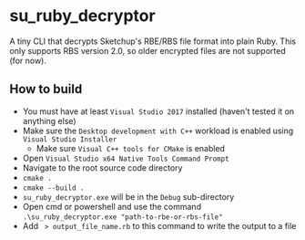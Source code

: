 # su_ruby_decryptor
A tiny CLI that decrypts Sketchup's RBE/RBS file format into plain Ruby. This only supports RBS version 2.0, so older encrypted files are not supported (for now).

## How to build
* You must have at least `Visual Studio 2017` installed (haven't tested it on anything else)
* Make sure the `Desktop development with C++` workload is enabled using `Visual Studio Installer`
  * Make sure `Visual C++ tools for CMake` is enabled
* Open `Visual Studio x64 Native Tools Command Prompt`
* Navigate to the root source code directory
* `cmake .`
* `cmake --build .`
* `su_ruby_decryptor.exe` will be in the `Debug` sub-directory
* Open cmd or powershell and use the command `.\su_ruby_decryptor.exe "path-to-rbe-or-rbs-file"`
 * Add ` > output_file_name.rb` to this command to write the output to a file
